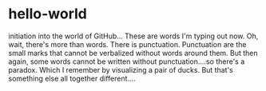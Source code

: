 # hello-world
initiation into the world of GitHub...
These are words I'm typing out now.  Oh, wait, there's more than words.  There is punctuation.  Punctuation are the small marks that cannot be verbalized without words around them.  But then again, some words cannot be written without punctuation....so there's a paradox.  Which I remember by visualizing a pair of ducks.  But that's something else all together different....


